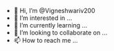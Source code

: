 - 👋 Hi, I’m @Vigneshwariv200
- 👀 I’m interested in ...
- 🌱 I’m currently learning ...
- 💞️ I’m looking to collaborate on ...
- 📫 How to reach me ...

<!---
Vigneshwariv200/Vigneshwariv200 is a ✨ special ✨ repository because its `README.md` (this file) appears on your GitHub profile.
You can click the Preview link to take a look at your changes.
--->
